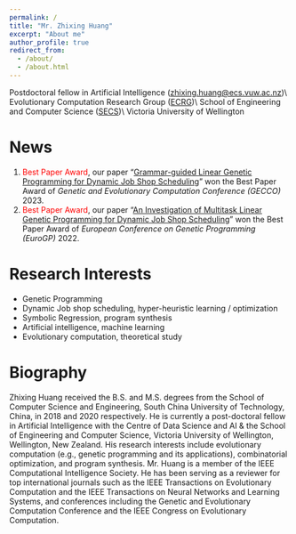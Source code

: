 ```yaml
---
permalink: /
title: "Mr. Zhixing Huang"
excerpt: "About me"
author_profile: true
redirect_from: 
  - /about/
  - /about.html
---
```


Postdoctoral fellow in Artificial Intelligence (<span style="color: #0000a0">zhixing.huang@ecs.vuw.ac.nz</span>)\\
Evolutionary Computation Research Group ([ECRG](https://ecs.wgtn.ac.nz/Groups/ECRG/WebHome))\\
School of Engineering and Computer Science ([SECS](https://www.wgtn.ac.nz/engineering/school-of-engineering-and-computer-science))\\
Victoria University of Wellington

News
======
<ol>
  
<li><span style="color: #FF0000">Best Paper Award</span>, our paper “<a target="_blank" href="https://dl.acm.org/doi/abs/10.1145/3583131.3590394">Grammar-guided Linear Genetic Programming for Dynamic Job Shop Scheduling</a>” won the Best Paper Award of <i> Genetic and Evolutionary Computation Conference (GECCO) </i> 2023.</li>
<li><span style="color: #FF0000">Best Paper Award</span>, our paper “<a target="_blank" href="https://link.springer.com/chapter/10.1007/978-3-031-02056-8_11">An Investigation of Multitask Linear Genetic Programming for Dynamic Job Shop Scheduling</a>” won the Best Paper Award of <i> European Conference on Genetic Programming (EuroGP) </i> 2022.</li>
</ol>

Research Interests
======
- Genetic Programming
- Dynamic Job shop scheduling, hyper-heuristic learning / optimization
- Symbolic Regression, program synthesis
- Artificial intelligence, machine learning
- Evolutionary computation, theoretical study

Biography
======
Zhixing Huang received the B.S. and M.S. degrees from the School of Computer Science and Engineering, South China University of Technology, China, in 2018 and 2020 respectively. He is currently a post-doctoral fellow in Artificial Intelligence with the Centre of Data Science and AI & the School of Engineering and Computer Science, Victoria University of Wellington, Wellington, New Zealand. His research interests include evolutionary computation (e.g., genetic programming and its applications), combinatorial optimization, and program synthesis. Mr. Huang is a member of the IEEE Computational Intelligence Society. He has been serving as a reviewer for top international journals such as the IEEE Transactions on Evolutionary Computation and the IEEE Transactions on Neural Networks and Learning Systems, and conferences including the Genetic and Evolutionary Computation Conference and the IEEE Congress on Evolutionary Computation. 
